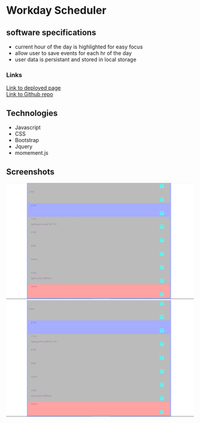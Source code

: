 # Workday Scheduler
## software specifications
- current hour of the day is highlighted for easy focus
- allow user to save events for each hr of the day
- user data is persistant and stored in local storage

### Links
[Link to deployed page](https://ernesturzua.github.io/workday-scheduler/ "app website")    	  
[Link to Github repo](https://github.com/ErnestUrzua/workday-scheduler "Github Repo")

## Technologies
- Javascript
- CSS
- Bootstrap
- Jquery
- momement.js

## Screenshots
![screenshot1](./assets/SS1.jpg "homescreen")
![screenshot2](./assets/SS1.jpg "typing area")



